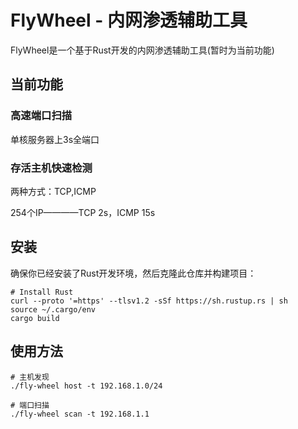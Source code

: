 # FlyWheel - 内网渗透辅助工具

FlyWheel是一个基于Rust开发的内网渗透辅助工具(暂时为当前功能)

## 当前功能

### 高速端口扫描

单核服务器上3s全端口

### 存活主机快速检测

两种方式：TCP,ICMP

254个IP————TCP 2s，ICMP 15s

## 安装

确保你已经安装了Rust开发环境，然后克隆此仓库并构建项目：

```Shell
# Install Rust
curl --proto '=https' --tlsv1.2 -sSf https://sh.rustup.rs | sh
source ~/.cargo/env
cargo build
```


## 使用方法

```Shell
# 主机发现
./fly-wheel host -t 192.168.1.0/24

# 端口扫描
./fly-wheel scan -t 192.168.1.1

```



